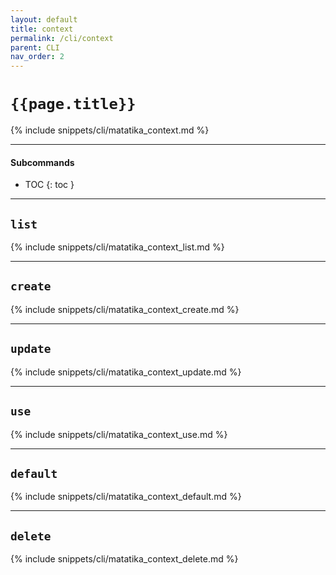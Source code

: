 ```yaml
---
layout: default
title: context
permalink: /cli/context
parent: CLI
nav_order: 2
---
```


# `{{page.title}}`

{% include snippets/cli/matatika_context.md %}

---

#### Subcommands

- TOC
{: toc }

---

## `list`
{% include snippets/cli/matatika_context_list.md %}

---

## `create`
{% include snippets/cli/matatika_context_create.md %}

---

## `update`
{% include snippets/cli/matatika_context_update.md %}

---

## `use`
{% include snippets/cli/matatika_context_use.md %}

---

## `default`
{% include snippets/cli/matatika_context_default.md %}

---

## `delete`
{% include snippets/cli/matatika_context_delete.md %}

